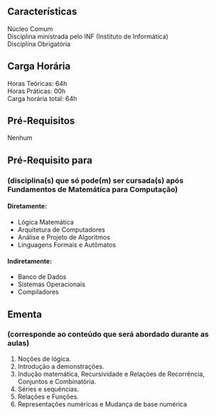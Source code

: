 ## Características  
Núcleo Comum  
Disciplina ministrada pelo INF (Instituto de Informática)  
Disciplina Obrigatória

## Carga Horária  
Horas Teóricas: 64h  
Horas Práticas: 00h  
Carga horária total: 64h  

## Pré-Requisitos  
Nenhum  

## Pré-Requisito para  
### (disciplina(s) que só pode(m) ser cursada(s) após Fundamentos de Matemática para Computação)  

#### Diretamente:
* Lógica Matemática  
* Arquitetura de Computadores  
* Análise e Projeto de Algoritmos  
* Linguagens Formais e Autômatos

#### Indiretamente:  
* Banco de Dados  
* Sistemas Operacionais
* Compiladores  

## Ementa  
### (corresponde ao conteúdo que será abordado durante as aulas)  
1.  Noções de lógica. 
2.	Introdução a demonstrações.
3.	Indução matemática, Recursividade e Relações de Recorrência, Conjuntos e Combinatória. 
4.	Séries e sequências. 
5.	Relações e Funções. 
6.	Representações numéricas e Mudança de base numérica
